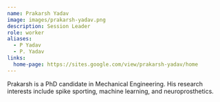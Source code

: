 ```yaml
---
name: Prakarsh Yadav
image: images/prakarsh-yadav.png
description: Session Leader
role: worker
aliases:
  - P Yadav
  - P. Yadav
links:
  home-page: https://sites.google.com/view/prakarsh-yadav/home
---
```


Prakarsh is a PhD candidate in Mechanical Engineering. His research interests include spike sporting, machine learning, and neuroprosthetics.
